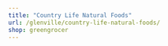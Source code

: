 ```yaml
---
title: "Country Life Natural Foods"
url: /glenville/country-life-natural-foods/
shop: greengrocer
---
```

